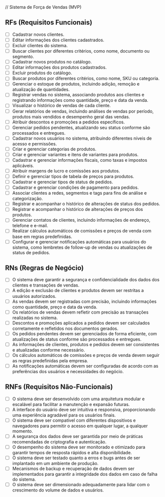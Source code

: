 // Sistema de Força de Vendas (MVP)

## RFs (Requisitos Funcionais)

- [ ] Cadastrar novos clientes.
- [ ] Editar informações dos clientes cadastrados.
- [ ] Excluir clientes do sistema.
- [ ] Buscar clientes por diferentes critérios, como nome, documento ou segmento.
- [ ] Cadastrar novos produtos no catálogo.
- [ ] Editar informações dos produtos cadastrados.
- [ ] Excluir produtos do catálogo.
- [ ] Buscar produtos por diferentes critérios, como nome, SKU ou categoria.
- [ ] Gerenciar o estoque de produtos, incluindo adição, remoção e atualização de quantidades.
- [ ] Registrar vendas no sistema, associando produtos aos clientes e registrando informações como quantidade, preço e data da venda.
- [ ] Visualizar o histórico de vendas de cada cliente.
- [ ] Gerar relatórios de vendas, incluindo análises de vendas por período, produtos mais vendidos e desempenho geral das vendas.
- [ ] Atribuir descontos e promoções a pedidos específicos.
- [ ] Gerenciar pedidos pendentes, atualizando seu status conforme são processados e entregues.
- [ ] Cadastrar novos usuários no sistema, atribuindo diferentes níveis de acesso e permissões.
- [ ] Criar e gerenciar categorias de produtos.
- [ ] Criar e gerenciar variantes e itens de variantes para produtos.
- [ ] Cadastrar e gerenciar informações fiscais, como taxas e impostos aplicáveis.
- [ ] Atribuir margens de lucro e comissões aos produtos.
- [ ] Definir e gerenciar tipos de tabela de preços para produtos.
- [ ] Cadastrar e gerenciar tipos de status de pedidos.
- [ ] Cadastrar e gerenciar condições de pagamento para pedidos.
- [ ] Associar clientes a redes, segmentos e tags para fins de análise e categorização.
- [ ] Registrar e acompanhar o histórico de alterações de status dos pedidos.
- [ ] Registrar e acompanhar o histórico de alterações de preços dos produtos.
- [ ] Gerenciar contatos de clientes, incluindo informações de endereço, telefone e e-mail.
- [ ] Realizar cálculos automáticos de comissões e preços de venda com base em regras predefinidas.
- [ ] Configurar e gerenciar notificações automáticas para usuários do sistema, como lembretes de follow-up de vendas ou atualizações de status de pedidos.

## RNs (Regras de Negócio)

- [ ] O sistema deve garantir a segurança e confidencialidade dos dados dos clientes e transações de vendas.
- [ ] A edição e exclusão de clientes e produtos devem ser restritas a usuários autorizados.
- [ ] As vendas devem ser registradas com precisão, incluindo informações como quantidade, preço e data da venda.
- [ ] Os relatórios de vendas devem refletir com precisão as transações realizadas no sistema.
- [ ] Descontos e promoções aplicados a pedidos devem ser calculados corretamente e refletidos nos documentos gerados.
- [ ] Os pedidos pendentes devem ser gerenciados de forma eficiente, com atualizações de status conforme são processados e entregues.
- [ ] As informações de clientes, produtos e pedidos devem ser consistentes e atualizadas conforme necessário.
- [ ] Os cálculos automáticos de comissões e preços de venda devem seguir as regras predefinidas pela empresa.
- [ ] As notificações automáticas devem ser configuradas de acordo com as preferências dos usuários e necessidades do negócio.

## RNFs (Requisitos Não-Funcionais)

- [ ] O sistema deve ser desenvolvido com uma arquitetura modular e escalável para facilitar a manutenção e expansão futuras.
- [ ] A interface do usuário deve ser intuitiva e responsiva, proporcionando uma experiência agradável para os usuários finais.
- [ ] O sistema deve ser compatível com diferentes dispositivos e navegadores para permitir o acesso em qualquer lugar, a qualquer momento.
- [ ] A segurança dos dados deve ser garantida por meio de práticas recomendadas de criptografia e autenticação.
- [ ] O desempenho do sistema deve ser monitorado e otimizado para garantir tempos de resposta rápidos e alta disponibilidade.
- [ ] O sistema deve ser testado quanto a erros e bugs antes de ser implantado em um ambiente de produção.
- [ ] Mecanismos de backup e recuperação de dados devem ser implementados para garantir a integridade dos dados em caso de falha do sistema.
- [ ] O sistema deve ser dimensionado adequadamente para lidar com o crescimento do volume de dados e usuários.
